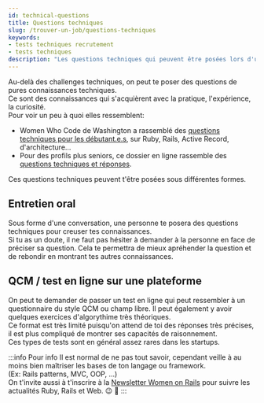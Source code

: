 ```yaml
---
id: technical-questions
title: Questions techniques
slug: /trouver-un-job/questions-techniques
keywords:
- tests techniques recrutement
- tests techniques
description: "Les questions techniques qui peuvent être posées lors d'un entretien pour un poste en développement web Ruby on Rails."
---
```


Au-delà des challenges techniques, on peut te poser des questions de pures connaissances techniques.<br/>
Ce sont des connaissances qui s'acquièrent avec la pratique, l'expérience, la curiosité.<br/>
Pour voir un peu à quoi elles ressemblent:
- Women Who Code de Washington a rassemblé des [questions techniques pour les débutant.e.s](https://docs.google.com/document/d/1YsPglIldE6dDSLQHwu1DURZsdwMuHfVQXzle5SOBzLI/edit), sur Ruby, Rails, Active Record, d'architecture...
- Pour des profils plus seniors, ce dossier en ligne rassemble des [questions techniques et réponses](https://github.com/indy256/Full-stack-Developer-Interview-Questions-and-Answers).


Ces questions techniques peuvent t'être posées sous différentes formes.

## Entretien oral
Sous forme d'une conversation, une personne te posera des questions techniques pour creuser tes connaissances.<br/>
Si tu as un doute, il ne faut pas hésiter à demander à la personne en face de préciser sa question. Cela te permettra de mieux apréhender la question et de rebondir en montrant tes autres connaissances.
## QCM / test en ligne sur une plateforme 
On peut te demander de passer un test en ligne qui peut ressembler à un questionnaire du style QCM ou champ libre. Il peut également y avoir quelques exercices d'algorythime très théoriques.<br/>
Ce format est très limité puisqu'on attend de toi des réponses très précises, il est plus compliqué de montrer ses capacités de raisonnement.<br/>
Ces types de tests sont en général assez rares dans les startups.


:::info Pour info
Il est normal de ne pas tout savoir, cependant veille à au moins bien maîtriser les bases de ton langage ou framework.<br/> 
(Ex: Rails patterns, MVC, OOP, ...)<br/>
On t'invite aussi à t'inscrire à la [Newsletter Women on Rails](https://womenonrails.substack.com/) pour suivre les actualités Ruby, Rails et Web. :wink: :love_letter:
:::